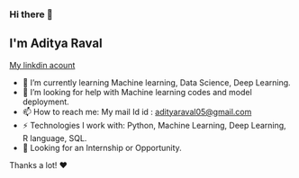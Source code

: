 ### Hi there 👋

## I'm Aditya Raval

[My linkdin acount](https://www.linkedin.com/in/aditya-raval-3ba933195/)


- 🌱 I’m currently learning Machine learning, Data Science, Deep Learning.
- 🤔 I’m looking for help with Machine learning codes and model deployment.
- 📫 How to reach me: My mail Id id : adityaraval05@gmail.com
- ⚡ Technologies I work with: Python, Machine Learning, Deep Learning, R language, SQL.
- 👯 Looking for an Internship or Opportunity.

Thanks a lot! ❤️

